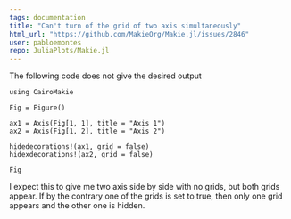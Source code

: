 ```yaml
---
tags: documentation
title: "Can't turn of the grid of two axis simultaneously"
html_url: "https://github.com/MakieOrg/Makie.jl/issues/2846"
user: pabloemontes
repo: JuliaPlots/Makie.jl
---
```


The following code does not give the desired output
```
using CairoMakie

Fig = Figure()

ax1 = Axis(Fig[1, 1], title = "Axis 1")
ax2 = Axis(Fig[1, 2], title = "Axis 2")

hidedecorations!(ax1, grid = false)
hidexdecorations!(ax2, grid = false)

Fig
```
I expect this to give me two axis side by side with no grids, but both grids appear. If by the contrary one of the grids is set to true, then only one grid appears and the other one is hidden.